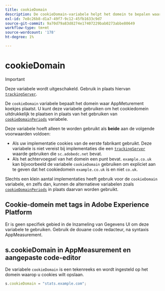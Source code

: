 ```yaml
---
title: cookieDomain
description: De cookieDomain-variabele helpt het domein te bepalen waarop cookies moeten worden ingesteld.
exl-id: 7e8c26b8-d1a7-49f7-9c12-45fb1633c9d7
source-git-commit: 9a70d79a83d8274e17407229bab0273abbe80649
workflow-type: tm+mt
source-wordcount: '178'
ht-degree: 1%

---
```


# cookieDomain

>[!IMPORTANT]
>
>Deze variabele wordt uitgeschakeld. Gebruik in plaats hiervan [`trackingServer`](trackingserver.md).

De `cookieDomain` variabele bepaalt het domein waar AppMeturement koekjes plaatst. U kunt deze variabele gebruiken om het cookiedomein uitdrukkelijk te plaatsen in plaats van het gebruiken van [`cookieDomainPeriods`](cookiedomainperiods.md) variabele.

Deze variabele hoeft alleen te worden gebruikt als **beide** aan de volgende voorwaarden voldoen:

* Als uw implementatie cookies van de eerste fabrikant gebruikt. Deze variabele is niet vereist bij implementaties die een [`trackingServer`](trackingserver.md) waarde gebruiken die `sc.adobedc.net` bevat.
* Als het achtervoegsel van het domein een punt bevat. `example.co.uk` kan bijvoorbeeld de variabele `cookieDomain` gebruiken om expliciet aan te geven dat het cookiedomein `example.co.uk` is en niet `co.uk`.

Slechts een klein aantal implementaties heeft gebruik voor de `cookieDomain` variabele, en zelfs dan, kunnen de alternatieve variabelen zoals [`cookieDomainPeriods`](cookiedomainperiods.md) in plaats daarvan worden gebruikt.

## Cookie-domein met tags in Adobe Experience Platform

Er is geen specifiek gebied in de Inzameling van Gegevens UI om deze variabele te gebruiken. Gebruik de douane code redacteur, na syntaxis AppMeasurement.

## s.cookieDomain in AppMeasurement en aangepaste code-editor

De variabele `cookieDomain` is een tekenreeks en wordt ingesteld op het domein waarop u cookies wilt opslaan.

```js
s.cookieDomain = "stats.example.com";
```
